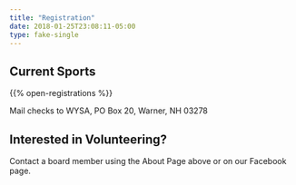 ```yaml
---
title: "Registration"
date: 2018-01-25T23:08:11-05:00
type: fake-single
---
```


## Current Sports

{{% open-registrations %}}

Mail checks to WYSA, PO Box 20, Warner, NH 03278

## Interested in Volunteering?

Contact a board member using the About Page above or on our Facebook page.

